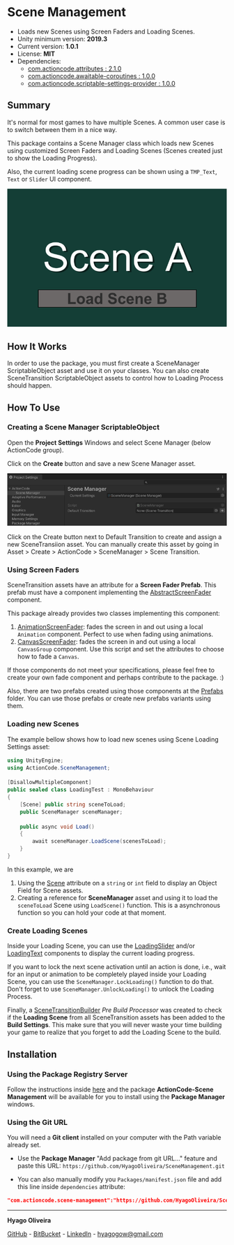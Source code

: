 # Scene Management

* Loads new Scenes using Screen Faders and Loading Scenes.
* Unity minimum version: **2019.3**
* Current version: **1.0.1**
* License: **MIT**
* Dependencies:
    - [com.actioncode.attributes : 2.1.0](https://github.com/HyagoOliveira/Attributes/tree/2.1.0)
    - [com.actioncode.awaitable-coroutines : 1.0.0](https://github.com/HyagoOliveira/AwaitableCoroutines/tree/1.0.0)
    - [com.actioncode.scriptable-settings-provider : 1.0.0](https://github.com/HyagoOliveira/ScriptableSettingsProvider/tree/1.0.0)

## Summary

It's normal for most games to have multiple Scenes. A common user case is to switch between them in a nice way.

This package contains a Scene Manager class which loads new Scenes using customized Screen Faders and Loading Scenes (Scenes created just to show the Loading Progress). 

Also, the current loading scene progress can be shown using a ``TMP_Text``, ```Text``` or ```Slider``` UI component.

![Showcase](/Documentation~/load-scene-showcase.gif "Scene Manager")

## How It Works

In order to use the package, you must first create a SceneManager ScriptableObject asset and use it on your classes. 
You can also create SceneTransition ScriptableObject assets to control how to Loading Process should happen.

## How To Use

### Creating a Scene Manager ScriptableObject

Open the **Project Settings** Windows and select Scene Manager (below ActionCode group).

Click on the **Create** button and save a new Scene Manager asset.

![The Scene Manager Menu](/Documentation~/scene-manager-menu.png "The Scene Manager Menu")

Click on the Create button next to Default Transition to create and assign a new SceneTransiion asset.
You can manually create this asset by going in Asset > Create > ActionCode > SceneManager > Scene Transition. 

### Using Screen Faders

SceneTransition assets have an attribute for a **Screen Fader Prefab**. This prefab must have a component implementing the [AbstractScreenFader](/Runtime/ScreenFaders/AbstractScreenFader.cs) component.

This package already provides two classes implementing this component:

1. [AnimationScreenFader](/Runtime/ScreenFaders/AnimationScreenFader.cs): fades the screen in and out using a local ```Animation``` component. Perfect to use when fading using animations.
2. [CanvasScreenFader](/Runtime/ScreenFaders/CanvasScreenFader.cs): fades the screen in and out using a local ```CanvasGroup``` component. Use this script and set the attributes to choose how to fade a ```Canvas```.

If those components do not meet your specifications, please feel free to create your own fade component and perhaps contribute to the package. :)

Also, there are two prefabs created using those components at the [Prefabs](/Prefabs) folder. You can use those prefabs or create new prefabs variants using them.

### Loading new Scenes

The example bellow shows how to load new scenes using Scene Loading Settings asset:

```csharp
using UnityEngine;
using ActionCode.SceneManagement;

[DisallowMultipleComponent]
public sealed class LoadingTest : MonoBehaviour
{
    [Scene] public string sceneToLoad;
    public SceneManager sceneManager;    

    public async void Load()
    {
        await sceneManager.LoadScene(scenesToLoad);
    }
}
```

In this example, we are

1. Using the [Scene](/Runtime/Attributes/SceneAttribute.cs) attribute on a ```string``` or ```int``` field to display an Object Field for Scene assets.
2. Creating a reference for **SceneManager** asset and using it to load the ```sceneToLoad``` Scene using ```LoadScene()``` function. This is a asynchronous function so you can hold your code at that moment.


### Create Loading Scenes

Inside your Loading Scene, you can use the [LoadingSlider](/Runtime/UI/LoadingSlider.cs) and/or [LoadingText](/Runtime/UI/LoadingText.cs) components to display the current loading progress.

If you want to lock the next scene activation until an action is done, i.e., wait for an input or animation to be completely played inside your Loading Scene, you can use the ```SceneManager.LockLoading()``` function to do that. Don't forget to use ```SceneManager.UnlockLoading()``` to unlock the Loading Process.

Finally, a [SceneTransitionBuilder](/Editor/Build/SceneTransitionBuilder.cs) *Pre Build Processor* was created to check if the **Loading Scene** from all SceneTransition assets has been added to the **Build Settings**. This make sure that you will never waste your time building your game to realize that you forget to add the Loading Scene to the build.

## Installation

### Using the Package Registry Server

Follow the instructions inside [here](https://cutt.ly/ukvj1c8) and the package **ActionCode-Scene Management** 
will be available for you to install using the **Package Manager** windows.

### Using the Git URL

You will need a **Git client** installed on your computer with the Path variable already set. 

- Use the **Package Manager** "Add package from git URL..." feature and paste this URL: `https://github.com/HyagoOliveira/SceneManagement.git`

- You can also manually modify you `Packages/manifest.json` file and add this line inside `dependencies` attribute: 

```json
"com.actioncode.scene-management":"https://github.com/HyagoOliveira/SceneManagement.git"
```
---

**Hyago Oliveira**

[GitHub](https://github.com/HyagoOliveira) -
[BitBucket](https://bitbucket.org/HyagoGow/) -
[LinkedIn](https://www.linkedin.com/in/hyago-oliveira/) -
<hyagogow@gmail.com>